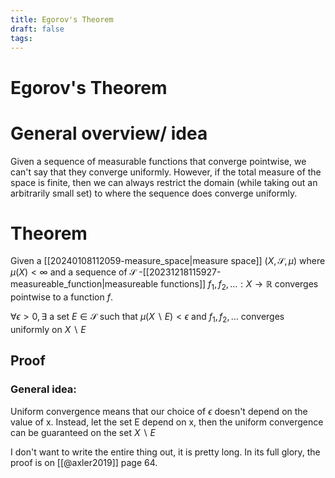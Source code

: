 ```yaml
---
title: Egorov's Theorem
draft: false
tags:
---
```

# Egorov's Theorem

# General overview/ idea
Given a sequence of measurable functions that converge pointwise, we can't say that they converge uniformly.
However, if the total measure of the space is finite, then we can always restrict the domain (while taking out an arbitrarily small set) to where the sequence does converge uniformly.

# Theorem
Given a [[20240108112059-measure_space|measure space]]  $(X, \mathcal{S}, \mu)$ where $\mu(X) < \infty$ and a sequence of $\mathcal{S}$ -[[20231218115927-measureable_function|measureable functions]] $f_1, f_2, \dots: X \to \mathbb{R}$ converges pointwise to a function $f$.

$\forall \epsilon > 0, \exists$ a set $E \in \mathcal{S}$ such that $\mu(X \backslash E) < \epsilon$ and $f_1, f_2, \dots$ converges uniformly on $X \backslash E$

## Proof
### General idea:
Uniform convergence means that our choice of $\epsilon$ doesn't depend on the value of x.
Instead, let the set E depend on x, then the uniform convergence can be guaranteed on the set $X\backslash E$

I don't want to write the entire thing out, it is pretty long. In its full glory, the proof is on [[@axler2019]] page 64.
